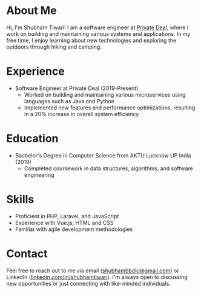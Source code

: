 # About Me

Hi, I'm Shubham Tiwari! I am a software engineer at [Private Deal](https://privatedeal.com), where I work on building and maintaining various systems and applications. In my free time, I enjoy learning about new technologies and exploring the outdoors through hiking and camping.

# Experience

- Software Engineer at Private Deal (2019-Present)
  - Worked on building and maintaining various microservices using languages such as Java and Python
  - Implemented new features and performance optimizations, resulting in a 20% increase in overall system efficiency
# Education

- Bachelor's Degree in Computer Science from AKTU Lucknow UP India (2019)
  - Completed coursework in data structures, algorithms, and software engineering
 
# Skills

- Proficient in PHP, Laravel, and JavaScript
- Experience with Vue.js, HTML and CSS
- Familiar with agile development methodologies

# Contact

Feel free to reach out to me via email (shubhambbdic@gmail.com) or LinkedIn ([linkedin.com/in/shubhamtiwari](https://www.linkedin.com/in/shubham-tiwari-839885195)). I'm always open to discussing new opportunities or just connecting with like-minded individuals.
